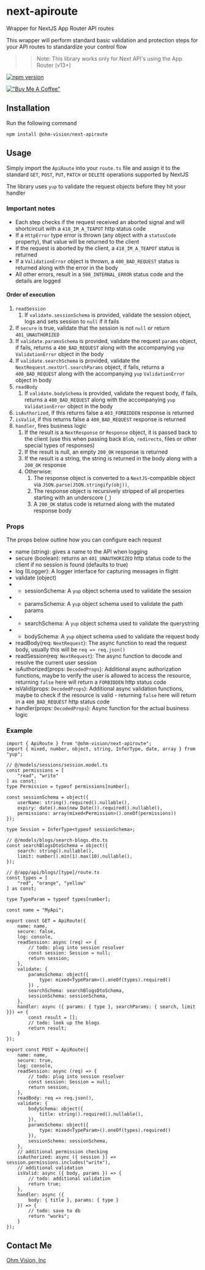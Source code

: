 # next-apiroute
Wrapper for NextJS App Router API routes

This wrapper will perform standard basic validation and protection steps for your API routes to standardize your control flow

>> Note: This library works only for Next API's using the App Router (v13+)

[![npm version](https://badge.fury.io/js/@ohm-vision%2Fnext-apiroute.svg)](https://badge.fury.io/js/@ohm-vision%2Fnext-apiroute)

[!["Buy Me A Coffee"](https://www.buymeacoffee.com/assets/img/custom_images/orange_img.png)](https://buymeacoffee.com/1kom)

## Installation
Run the following command
```
npm install @ohm-vision/next-apiroute
```

## Usage
Simply import the `ApiRoute` into your `route.ts` file and assign it to the standard `GET`, `POST`, `PUT`, `PATCH` or `DELETE` operations supported by NextJS

The library uses `yup` to validate the request objects before they hit your handler

### Important notes
* Each step checks if the request received an aborted signal and will shortcircuit with a `418_IM_A_TEAPOT` http status code
* If a `HttpError` type error is thrown (any object with a `statusCode` property), that value will be returned to the client
* If the request is aborted by the client, a `418_IM_A_TEAPOT` status is returned
* If a `ValidationError` object is thrown, a `400_BAD_REQUEST` status is returned along with the error in the body
* All other errors, result in a `500_INTERNAL_ERROR` status code and the details are logged

#### Order of execution
1. `readSession`
    1. If `validate.sessionSchema` is provided, validate the session object, logs and sets session to `null` if it fails
1. If `secure` is true, validate that the session is not `null` or return `401_UNAUTHORIZED`
1. If `validate.paramsSchema` is provided, validate the request `params` object, if fails, returns a `400_BAD_REQUEST` along with the accompanying `yup` `ValidationError` object in the body
1. If `validate.searchSchema` is provided, validate the `NextRequest.nextUrl.searchParams` object, if fails, returns a `400_BAD_REQUEST` along with the accompanying `yup` `ValidationError` object in body
1. `readBody`
    1. If `validate.bodySchema` is provided, validate the request body, if fails, returns a `400_BAD_REQUEST` along with the accompanying `yup` `ValidationError` object in the body
1. `isAuthorized`, if this returns false a `403_FORBIDDEN` response is returned
1. `isValid`, if this returns false a `400_BAD_REQUEST` response is returned
1. `handler`, fires business logic
    1. If the result is a `NextResponse` or `Response` object, it is passed back to the client (use this when passing back `Blob`, `redirects`, files or other special types of responses)
    1. If the result is null, an empty `200_OK` response is returned
    1. If the result is a string, the string is returned in the body along with a `200_OK` response
    1. Otherwise:
        1. The response object is converted to a `NextJS`-compatible object via `JSON.parse(JSON.stringify(obj))`,
        1. The response object is recursively stripped of all properties starting with an underscore (`_`)
        1. A `200_OK` status code is returned along with the mutated response body


### Props
The props below outline how you can configure each request

* name (string): gives a name to the API when logging
* secure (boolean): returns an `401_UNAUTHORIZED` http status code to the client if no session is found (defaults to true)
* log (ILogger): A logger interface for capturing messages in flight
* validate (object)
* * sessionSchema: A `yup` object schema used to validate the session
* * paramsSchema: A `yup` object schema used to validate the path params
* * searchSchema: A `yup` object schema used to validate the querystring
* * bodySchema: A `yup` object schema used to validate the request body
* readBody(req: `NextRequest`): The async function to read the request body, usually this will be `req => req.json()`
* readSession(req: `NextRequest`): The async function to decode and resolve the current user session
* isAuthorized(props: `DecodedProps`): Additional async authorization functions, maybe to verify the user is allowed to access the resource, returning `false` here will return a `FORBIDDEN` http status code
* isValid(props: `DecodedProps`): Additional async validation functions, maybe to check if the resource is valid - returning `false` here will return in a `400_BAD_REQUEST` http status code
* handler(props: `DecodedProps`): Async function for the actual business logic


### Example
```
import { ApiRoute } from "@ohm-vision/next-apiroute";
import { mixed, number, object, string, InferType, date, array } from "yup";

// @/models/sessions/session.model.ts
const permissions = [
    "read", "write"
] as const;
type Permission = typeof permissions[number];

const sessionSchema = object({
    userName: string().required().nullable(),
    expiry: date().max(new Date()).required().nullable(),
    permissions: array(mixed<Permission>().oneOf(permissions))
});

type Session = InferType<typeof sessionSchema>;

// @/models/blogs/search-blogs.dto.ts
const searchBlogsDtoSchema = object({
    search: string().nullable(),
    limit: number().min(1).max(10).nullable(),
});

// @/app/api/blogs/[type]/route.ts
const types = [
    "red", "orange", "yellow"
] as const;

type TypeParam = typeof types[number];

const name = "MyApi";

export const GET = ApiRoute({
    name: name,
    secure: false,
    log: console,
    readSession: async (req) => {
        // todo: plug into session resolver
        const session: Session = null;
        return session;
    },
    validate: {
        paramsSchema: object({
            type: mixed<TypeParam>().oneOf(types).required()
        }) ,
        searchSchema: searchBlogsDtoSchema,
        sessionSchema: sessionSchema,
    },
    handler: async ({ params: { type }, searchParams: { search, limit }}) => {
        const result = [];
        // todo: look up the blogs
        return result;
    }
});

export const POST = ApiRoute({
    name: name,
    secure: true,
    log: console,
    readSession: async (req) => {
        // todo: plug into session resolver
        const session: Session = null;
        return session;
    },
    readBody: req => req.json(),
    validate: {
        bodySchema: object({
            title: string().required().nullable(),
        }),
        paramsSchema: object({
            type: mixed<TypeParam>().oneOf(types).required()
        }),
        sessionSchema: sessionSchema,
    },
    // additional permission checking
    isAuthorized: async ({ session }) => session.permissions.includes("write"),
    // additional validation
    isValid: async ({ body, params }) => {
        // todo: additional validation
        return true;
    },
    handler: async ({
        body: { title }, params: { type }
    }) => {
        // todo: save to db
        return "works";
    }
});
```

## Contact Me
[Ohm Vision, Inc](https://ohmvision.com)
